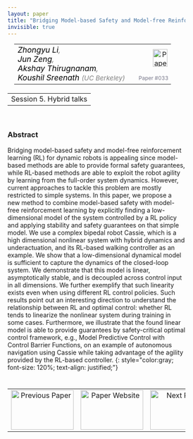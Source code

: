 ```yaml
---
layout: paper
title: "Bridging Model-based Safety and Model-free Reinforcement Learning through System Identification of Low Dimensional Linear Models"
invisible: true
---
```

<head>
<style>
* {
  box-sizing: border-box;
}

#myInput {
  background-position: 10px 10px;
  background-repeat: no-repeat;
  width: 100%;
  font-size: 100%;
  padding: 12px 20px 12px 40px;
  border: 1px solid #ddd;
  margin-bottom: 12px;
}

#myTable, #myTableA {
  border-collapse: collapse;
  width: 100%;
  border: 1px solid #ddd;
  font-size: 100%;
}

#myTable th, #myTable td, #myTableA th, #myTableA td {
  text-align: left;
  padding: 12px;
}

#myTable tr, #myTableA tr {
  border-bottom: 1px solid #ddd;
}

#myTable tr.header, #myTable tr:hover, #myTableA tr.header, #myTableA tr:hover {
  background-color: #f1f1f1;
}


#eventcounter1 a {
    font-size: 12px;
    color: #ffffff;
    display: block;
}

#eventcounter1 a:hover {
    text-decoration: none;
}

#eventcounter2 a {
    font-size: 12px;
    color: #ffffff;
    display: block;
}

#eventcounter2 a:hover {
    text-decoration: none;
}

</style>
</head>

<table width = "95%" style="padding-left: 15px; margin-left: auto; margin-right: 10px;">
<tr><td style = "vertical-align: top; padding-right: 25px;" rowspan="2">
<span style="color:black; font-size: 110%;"><i>
Zhongyu Li<span style="color:gray; font-size: 100%">,</span><br>
Jun Zeng<span style="color:gray; font-size: 100%">,</span><br>
Akshay Thirugnanam<span style="color:gray; font-size: 100%">,</span><br>
Koushil Sreenath <span style="color:gray; font-size: 85%">(UC Berkeley)</span>
</i></span>
</td>

<td style="text-align: right;"><a href="http://www.roboticsproceedings.org/rss18/p033.pdf"><img src="{{ site.baseurl }}/images/paper_link.png" alt="Paper Website" width = "33"  height = "40"/></a><br></td>
</tr>
<tr>
<td style="color:#777789; text-align:right; font-size: 75%; margin-right:10px;">Paper&nbsp;#033</td>
</tr>
</table>

<table width="80%" style="margin-top: 20px; margin-left: auto; margin-right: auto;">
  <tr>
    <td style="text-align:center;">Session 5. Hybrid talks</td>
  </tr>
</table>
<br>


### Abstract
Bridging model-based safety and model-free reinforcement learning (RL) for dynamic robots is appealing since model-based methods are able to provide formal safety guarantees, while RL-based methods are able to exploit the robot agility by learning from the full-order system dynamics. However, current approaches to tackle this problem are mostly restricted to simple systems. In this paper, we propose a new method to combine model-based safety with model-free reinforcement learning by explicitly finding a low-dimensional model of the system controlled by a RL policy and applying stability and safety guarantees on that simple model. We use a complex bipedal robot Cassie, which is a high dimensional nonlinear system with hybrid dynamics and underactuation, and its RL-based walking controller as an example. We show that a low-dimensional dynamical model is sufficient to capture the dynamics of the closed-loop system. We demonstrate that this model is linear, asymptotically stable, and is decoupled across control input in all dimensions. We further exemplify that such linearity exists even when using different RL control policies. Such results point out an interesting direction to understand the relationship between RL and optimal control: whether RL tends to linearize the nonlinear system during training in some cases.  Furthermore, we illustrate that the found linear model is able to provide guarantees by safety-critical optimal control framework, e.g., Model Predictive Control with Control Barrier Functions, on an example of autonomous navigation using Cassie while taking advantage of the agility provided by the RL-based controller.
{: style="color:gray; font-size: 120%; text-align: justified;"}


<table width="100%" style="margin-top:40px;">
<tr>
    <td style="width: 30%; text-align: center;"><a href="{{ site.baseurl }}/program/papers/032/">
<img src="{{ site.baseurl }}/images/previous_paper_icon.png"
       alt="Previous Paper" width = "142"  height = "90"/> 
</a> </td>
<td style="text-align: center;"><a href="{{ site.baseurl }}/program/papers">
<img src="{{ site.baseurl }}/images/overview_icon.png"
       alt="Paper Website" width = "142"  height = "90"/> 
</a> </td>
    <td style="width: 30%; text-align: center;"><a href="{{ site.baseurl }}/program/papers/034/">
    <img src="{{ site.baseurl }}/images/next_paper_icon.png"
        alt="Next Paper" width = "142"  height = "90"/>
    </a></td>
</tr>
</table>
